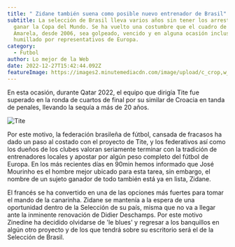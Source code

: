 ```yaml
---
title: " Zidane también suena como posible nuevo entrenador de Brasil"
subtitle: La selección de Brasil lleva varios años sin tener los arrestos para
  ganar la Copa del Mundo. Se ha vuelto una costumbre que el cuadro de la Verde
  Amarela, desde 2006, sea golpeado, vencido y en alguna ocasión incluso
  humillado por representativos de Europa.
category:
  - Futbol
author: Lo mejor de la Web
date: 2022-12-27T15:42:44.092Z
featureImage: https://images2.minutemediacdn.com/image/upload/c_crop,w_3034,h_1706,x_0,y_219/c_fill,w_1080,ar_16:9,f_auto,q_auto,g_auto/images%2FGettyImages%2Fmmsport%2F90min_es_international_web%2F01gn7k7xt5b3tewcyx8m.jpg
---
```



En esta ocasión, durante Qatar 2022, el equipo que dirigía Tite fue superado en la ronda de cuartos de final por su similar de Croacia en tanda de penales, llevando la sequía a más de 20 años.

![Tite](https://images2.minutemediacdn.com/image/upload/c_crop,w_1024,h_576,x_0,y_0/c_fill,w_720,ar_16:9,f_auto,q_auto,g_auto/images/GettyImages/mmsport/90min_es_international_web/01gn7kdq5zq7e1ejw4pm.jpg "Tite")



Por este motivo, la federación brasileña de fútbol, cansada de fracasos ha dado un paso al costado con el proyecto de Tite, y los federativos así como los dueños de los clubes valoran seriamente terminar con la tradición de entrenadores locales y apostar por algún peso completo del fútbol de Europa. En los más recientes días en 90min hemos informado que José Mourinho es el hombre mejor ubicado para esta tarea, sin embargo, el nombre de un sujeto ganador de todo también está ya en lista, Zidane.

El francés se ha convertido en una de las opciones más fuertes para tomar el mando de la canarinha. Zidane se mantenía a la espera de una oportunidad dentro de la Selección de su país, misma que no va a llegar ante la inminente renovación de Didier Deschamps. Por este motivo Zinedine ha decidido olvidarse de 'le blues' y regresar a los banquillos en algún otro proyecto y de los que tendrá sobre su escritorio será el de la Selección de Brasil.